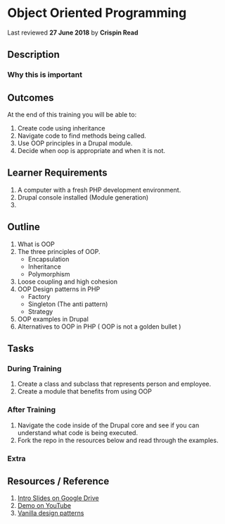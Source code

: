 # Object Oriented Programming
Last reviewed **27 June 2018** by **Crispin Read**

## Description

### Why this is important


## Outcomes

At the end of this training you will be able to:
1. Create code using inheritance
1. Navigate code to find methods being called.
1. Use OOP principles in a Drupal module.
1. Decide when oop is appropriate and when it is not.

## Learner Requirements
1. A computer with a fresh PHP development environment. 
1. Drupal console installed (Module generation)
1.


## Outline
1. What is OOP
1. The three principles of OOP.
    - Encapsulation
    - Inheritance
    - Polymorphism
1. Loose coupling and high cohesion
1. OOP Design patterns in PHP
    - Factory
    - Singleton (The anti pattern)
    - Strategy
1. OOP examples in Drupal
1. Alternatives to OOP in PHP ( OOP is not a golden bullet )

## Tasks

### During Training
1. Create a class and subclass that represents person and employee.
1. Create a module that benefits from using OOP 

### After Training
1. Navigate the code inside of the Drupal core and see if you can understand what code is being executed.
1. Fork the repo in the resources below and read through the examples.

### Extra


## Resources / Reference

1. [Intro Slides on Google Drive](#)
1. [Demo on YouTube](#)
1. [Vanilla design patterns](https://github.com/domnikl/DesignPatternsPHP)